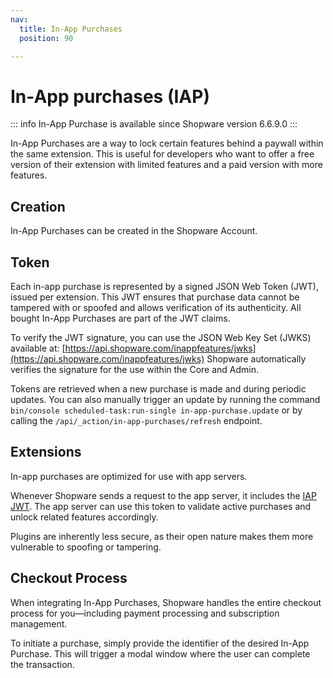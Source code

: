 ```yaml
---
nav:
  title: In-App Purchases
  position: 90

---
```


# In-App purchases (IAP)

::: info
In-App Purchase is available since Shopware version 6.6.9.0
:::

In-App Purchases are a way to lock certain features behind a paywall within the same extension.
This is useful for developers who want to offer a free version of their extension with limited features and a paid version with more features.

## Creation

In-App Purchases can be created in the Shopware Account.

<!-- Link to Account docs -->

## Token

Each in-app purchase is represented by a signed JSON Web Token (JWT), issued per extension.
This JWT ensures that purchase data cannot be tampered with or spoofed and allows verification of its authenticity.
All bought In-App Purchases are part of the JWT claims.

To verify the JWT signature, you can use the JSON Web Key Set (JWKS) available at: [https://api.shopware.com/inappfeatures/jwks](https://api.shopware.com/inappfeatures/jwks)
Shopware automatically verifies the signature for the use within the Core and Admin.

Tokens are retrieved when a new purchase is made and during periodic updates.
You can also manually trigger an update by running the command `bin/console scheduled-task:run-single in-app-purchase.update` or by calling the `/api/_action/in-app-purchases/refresh` endpoint.

## Extensions

In-app purchases are optimized for use with app servers.

Whenever Shopware sends a request to the app server, it includes the [IAP JWT](#token).
The app server can use this token to validate active purchases and unlock related features accordingly.

Plugins are inherently less secure, as their open nature makes them more vulnerable to spoofing or tampering.

<PageRef page="../../guides/plugins/apps/in-app-purchase/index.md" title="In-App purchases for Apps" />
<PageRef page="../../guides/plugins/plugins/in-app-purchase/index.md" title="In-App purchases for Plugins" />

## Checkout Process

When integrating In-App Purchases, Shopware handles the entire checkout process for you—including payment processing and subscription management.

To initiate a purchase, simply provide the identifier of the desired In-App Purchase. This will trigger a modal window where the user can complete the transaction.
